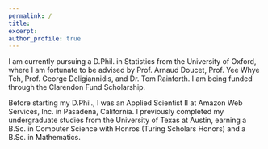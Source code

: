 ```yaml
---
permalink: /
title:
excerpt:
author_profile: true
---
```


I am currently pursuing a D.Phil. in Statistics from the University of Oxford, where I am fortunate to be advised by Prof. Arnaud Doucet, Prof. Yee Whye Teh, Prof. George Deligiannidis, and Dr. Tom Rainforth.
I am being funded through the Clarendon Fund Scholarship.

Before starting my D.Phil., I was an Applied Scientist II at Amazon Web Services, Inc. in Pasadena, California.
I previously completed my undergraduate studies from the University of Texas at Austin, earning a B.Sc. in Computer Science with Honros (Turing Scholars Honors) and a B.Sc. in Mathematics.

